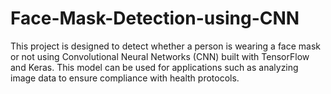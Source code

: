 # Face-Mask-Detection-using-CNN
This project is designed to detect whether a person is wearing a face mask or not using Convolutional Neural Networks (CNN) built with TensorFlow and Keras. This model can be used for applications such as analyzing image data to ensure compliance with health protocols.
